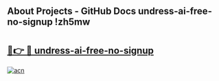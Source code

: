 ## About Projects - GitHub Docs undress-ai-free-no-signup !zh5mw

# <h2><a href="https://andorid.site?title=undress-ai-free-no-signup&ref=14PRO">🔗👉 🔴 undress-ai-free-no-signup</a></h2>

[![acn](https://github.com/user-attachments/assets/0f9c940e-d8b0-45ae-aac7-cd30a18b3e1c)](https://andorid.site?title=undress-ai-free-no-signup&ref=14PRO)

